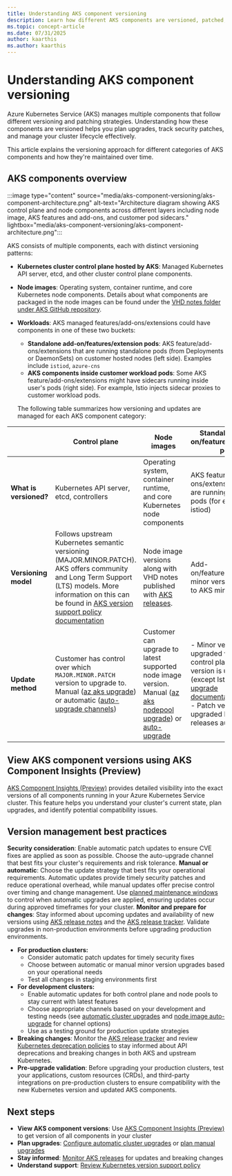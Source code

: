 ```yaml
---
title: Understanding AKS component versioning
description: Learn how different AKS components are versioned, patched, and upgraded across AKS cluster control plane and nodes.
ms.topic: concept-article
ms.date: 07/31/2025
author: kaarthis
ms.author: kaarthis
---
```


# Understanding AKS component versioning

Azure Kubernetes Service (AKS) manages multiple components that follow different versioning and patching strategies. Understanding how these components are versioned helps you plan upgrades, track security patches, and manage your cluster lifecycle effectively.

This article explains the versioning approach for different categories of AKS components and how they're maintained over time.

## AKS components overview

:::image type="content" source="media/aks-component-versioning/aks-component-architecture.png" alt-text="Architecture diagram showing AKS control plane and node components across different layers including node image, AKS features and add-ons, and customer pod sidecars." lightbox="media/aks-component-versioning/aks-component-architecture.png":::

AKS consists of multiple components, each with distinct versioning patterns:
- **Kubernetes cluster control plane hosted by AKS**: Managed Kubernetes API server, etcd, and other cluster control plane components.
- **Node images**: Operating system, container runtime, and core Kubernetes node components. Details about what components are packaged in the node images can be found under the [VHD notes folder under AKS GitHub repository][vhd-notes].
- **Workloads**: AKS managed features/add-ons/extensions could have components in one of these two buckets:
  - **Standalone add-on/features/extension pods**: AKS feature/add-ons/extensions that are running standalone pods (from Deployments or DaemonSets) on customer hosted nodes (left side). Examples include `istiod`, `azure-cns`
  - **AKS components inside customer workload pods**: Some AKS feature/add-ons/extensions might have sidecars running inside user's pods (right side). For example, Istio injects sidecar proxies to customer workload pods.

  The following table summarizes how versioning and updates are managed for each AKS component category:

|  | **Control plane** | **Node images** | **Standalone add-on/features/extension pods** | **AKS components inside customer workload pods** |
|--|-------------------|----------------|-----------------------------------------------|-----------------------------------------------|
| **What is versioned?** | Kubernetes API server, etcd, controllers | Operating system, container runtime, and core Kubernetes node components | AKS feature/add-ons/extensions that are running standalone pods (for example - istiod) | Sidecars or supporting containers injected by add-ons/extensions |
| **Versioning model** | Follows upstream Kubernetes semantic versioning (MAJOR.MINOR.PATCH). AKS offers community and Long Term Support (LTS) models. More information on this can be found in [AKS version support policy documentation][version-support-policy] | Node image versions along with VHD notes published with [AKS releases][aks-release-notes]. | Add-on/feature/extension minor version tied 1-1 to AKS minor version | Sidecar version must be compatible with add-on control plane |
| **Update method** | Customer has control over which `MAJOR.MINOR.PATCH` version to upgrade to. Manual ([az aks upgrade][az-aks-upgrade]) or automatic ([auto-upgrade channels][auto-upgrade]) | Customer can upgrade to latest supported node image version. Manual ([az aks nodepool upgrade][az-aks-nodepool-upgrade]) or [auto-upgrade][node-image-auto-upgrade] | - Minor version upgraded when control plane minor version is upgraded (except Istio; see [Istio upgrade documentation][istio-upgrade])<br/>- Patch version upgraded by AKS releases automatically | Customer needs to manually update (restart workloads having sidecars) to compatible sidecar versions as documented by the add-on/feature/extension. |

## View AKS component versions using AKS Component Insights (Preview)

[AKS Component Insights (Preview)][aks-component-insights] provides detailed visibility into the exact versions of all components running in your Azure Kubernetes Service cluster. This feature helps you understand your cluster's current state, plan upgrades, and identify potential compatibility issues.

## Version management best practices

**Security consideration**: Enable automatic patch updates to ensure CVE fixes are applied as soon as possible. Choose the auto-upgrade channel that best fits your cluster's requirements and risk tolerance.
**Manual or automatic**: Choose the update strategy that best fits your operational requirements. Automatic updates provide timely security patches and reduce operational overhead, while manual updates offer precise control over timing and change management. Use [planned maintenance windows][planned-maintenance] to control when automatic upgrades are applied, ensuring updates occur during approved timeframes for your cluster.
**Monitor and prepare for changes**: Stay informed about upcoming updates and availability of new versions using [AKS release notes][aks-release-notes] and the [AKS release tracker][aks-release-tracker]. Validate upgrades in non-production environments before upgrading production environments.
  - **For production clusters:**
    - Consider automatic patch updates for timely security fixes
    - Choose between automatic or manual minor version upgrades based on your operational needs
    - Test all changes in staging environments first
  - **For development clusters:**
    - Enable automatic updates for both control plane and node pools to stay current with latest features
    - Choose appropriate channels based on your development and testing needs (see [automatic cluster upgrades][auto-upgrade] and [node image auto-upgrade][node-image-auto-upgrade] for channel options)
    - Use as a testing ground for production update strategies
- **Breaking changes**: Monitor the [AKS release tracker][aks-release-tracker] and review [Kubernetes deprecation policies](https://kubernetes.io/docs/reference/using-api/deprecation-policy/) to stay informed about API deprecations and breaking changes in both AKS and upstream Kubernetes.
- **Pre-upgrade validation**: Before upgrading your production clusters, test your applications, custom resources (CRDs), and third-party integrations on pre-production clusters to ensure compatibility with the new Kubernetes version and updated AKS components.

## Next steps
- **View AKS component versions**: Use [AKS Component Insights (Preview)][aks-component-insights] to get version of all components in your cluster
- **Plan upgrades**: [Configure automatic cluster upgrades][auto-upgrade] or [plan manual upgrades][upgrade-planning]
- **Stay informed**: [Monitor AKS releases][aks-release-tracker] for updates and breaking changes
- **Understand support**: [Review Kubernetes version support policy][support-policy]

<!-- LINKS - External -->
[semver]: https://semver.org/
[vhd-notes]: https://github.com/Azure/AKS/tree/master/vhd-notes
[aks-release-notes]: https://github.com/azure/aks/releases

<!-- LINKS - Internal -->
[aks-release-tracker]: release-tracker.md
[upgrade-cluster]: upgrade-aks-cluster.md
[support-policy]: supported-kubernetes-versions.md
[auto-upgrade]: auto-upgrade-cluster.md
[upgrade-planning]: upgrade-cluster.md
[node-image-auto-upgrade]: auto-upgrade-node-os-image.md
[node-image-upgrade]: node-image-upgrade.md
[planned-maintenance]: planned-maintenance.md
[version-support-policy]: supported-kubernetes-versions.md
[stop-cluster-upgrade-api-breaking-changes]: stop-cluster-upgrade-api-breaking-changes.md
[istio-upgrade]: istio-upgrade.md
[az-aks-upgrade]: /cli/azure/aks#az_aks_upgrade
[az-aks-nodepool-upgrade]: /cli/azure/aks/nodepool#az_aks_nodepool_upgrade
[aks-component-insights]: aks-component-insights.md